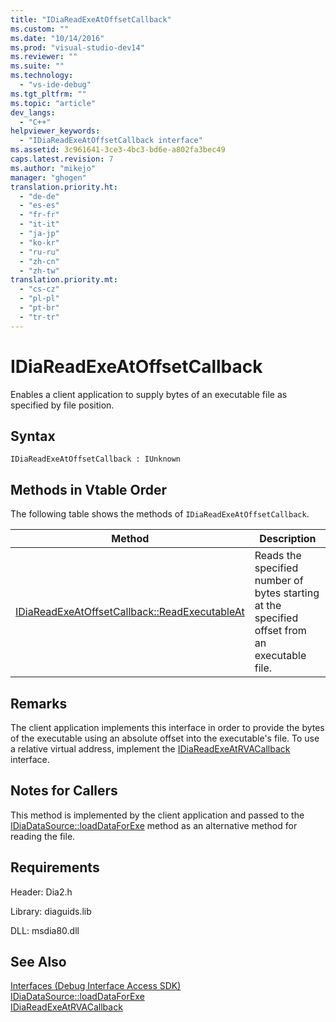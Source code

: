 ```yaml
---
title: "IDiaReadExeAtOffsetCallback"
ms.custom: ""
ms.date: "10/14/2016"
ms.prod: "visual-studio-dev14"
ms.reviewer: ""
ms.suite: ""
ms.technology: 
  - "vs-ide-debug"
ms.tgt_pltfrm: ""
ms.topic: "article"
dev_langs: 
  - "C++"
helpviewer_keywords: 
  - "IDiaReadExeAtOffsetCallback interface"
ms.assetid: 3c961641-3ce3-4bc3-bd6e-a802fa3bec49
caps.latest.revision: 7
ms.author: "mikejo"
manager: "ghogen"
translation.priority.ht: 
  - "de-de"
  - "es-es"
  - "fr-fr"
  - "it-it"
  - "ja-jp"
  - "ko-kr"
  - "ru-ru"
  - "zh-cn"
  - "zh-tw"
translation.priority.mt: 
  - "cs-cz"
  - "pl-pl"
  - "pt-br"
  - "tr-tr"
---
```

# IDiaReadExeAtOffsetCallback
Enables a client application to supply bytes of an executable file as  specified by file position.  
  
## Syntax  
  
```  
IDiaReadExeAtOffsetCallback : IUnknown  
```  
  
## Methods in Vtable Order  
 The following table shows the methods of `IDiaReadExeAtOffsetCallback`.  
  
|Method|Description|  
|------------|-----------------|  
|[IDiaReadExeAtOffsetCallback::ReadExecutableAt](../debugger/idiareadexeatoffsetcallback--readexecutableat.md)|Reads the specified number of bytes starting at the specified offset from an executable file.|  
  
## Remarks  
 The client application implements this interface in order to provide the bytes of the executable using an absolute offset into the executable's file. To use a relative virtual address, implement the [IDiaReadExeAtRVACallback](../debugger/idiareadexeatrvacallback.md) interface.  
  
## Notes for Callers  
 This method is implemented by the client application and passed to the [IDiaDataSource::loadDataForExe](../debugger/idiadatasource--loaddataforexe.md) method as an alternative method for reading the file.  
  
## Requirements  
 Header: Dia2.h  
  
 Library: diaguids.lib  
  
 DLL: msdia80.dll  
  
## See Also  
 [Interfaces (Debug Interface Access SDK)](../debugger/interfaces--debug-interface-access-sdk-.md)   
 [IDiaDataSource::loadDataForExe](../debugger/idiadatasource--loaddataforexe.md)   
 [IDiaReadExeAtRVACallback](../debugger/idiareadexeatrvacallback.md)